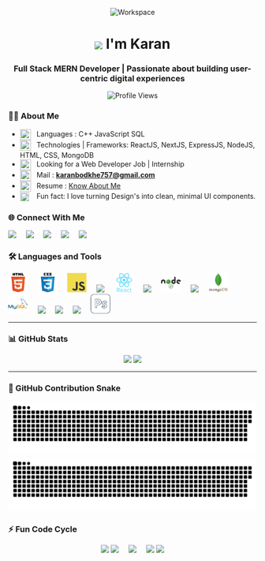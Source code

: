 <div align="center">
  
<img src="https://media3.giphy.com/media/v1.Y2lkPTc5MGI3NjExN2d2ZHN3aWxzeTlxa3psZHg3YTEza2xwZWxxN2JjZTY2a3QzcHlsbSZlcD12MV9pbnRlcm5hbF9naWZfYnlfaWQmY3Q9Zw/bGgsc5mWoryfgKBx1u/giphy.gif" alt="Workspace" width="20%"/><br>  

<h1>
  <img src="https://media4.giphy.com/media/v1.Y2lkPTc5MGI3NjExd20yemlycmJqazU5YjNhMXd5ZzRmZXV1eHQ5c3I0MGRwOGRpMzF6YSZlcD12MV9pbnRlcm5hbF9naWZfYnlfaWQmY3Q9cw/lovLgBpqzAHBvG1kI5/giphy.gif" width="60" style="vertical-align:middle;"/> I'm Karan
</h1>

<h3>Full Stack MERN Developer | Passionate about building user-centric digital experiences</h3>

![Profile Views](https://komarev.com/ghpvc/?username=karanb757&label=Profile%20views&color=0e75b6&style=flat)

</div>


### 👨‍💻 About Me

- <img src="https://github.com/SP-XD/SP-XD/blob/main/images/Developer.gif" width="22" height="22" style="vertical-align:middle;"/> &nbsp; Languages : C++ JavaScript SQL
- <img src="https://github.com/SP-XD/SP-XD/blob/main/images/hyperkitty.gif?raw=true" width="22" height="22" style="vertical-align:middle;"/> &nbsp; Technologies | Frameworks:
ReactJS, NextJS, ExpressJS, NodeJS, HTML, CSS, MongoDB
- <img src="https://media4.giphy.com/media/v1.Y2lkPTc5MGI3NjExZG9kNml6ZjNmZDB1bjFtanVxcTlrcDU4cnY1cDJmMjkweGk0ZjBucyZlcD12MV9pbnRlcm5hbF9naWZfYnlfaWQmY3Q9cw/4YCCY41GKzDuYeHnWW/giphy.gif" width="22" height="22" style="vertical-align:middle;"/> &nbsp; Looking for a Web Developer Job | Internship
- <img src="https://media1.giphy.com/media/v1.Y2lkPTc5MGI3NjExZHgyaHc2ODY2OWRpbGk0eWpqd3RnMHBtaWdpc3owM3BkdHdnamFjaiZlcD12MV9pbnRlcm5hbF9naWZfYnlfaWQmY3Q9cw/KxlbRn0HuTW7gZID83/giphy.gif" width="22" height="22" style="vertical-align:middle;"/> &nbsp; Mail : **karanbodkhe757@gmail.com**
- <img src="https://media3.giphy.com/media/v1.Y2lkPTc5MGI3NjExeDd1cXM2MjNyZzBrbmo5NDExZ3h3YWRmZXkwdzM0ZHU1eWN3YTBubiZlcD12MV9pbnRlcm5hbF9naWZfYnlfaWQmY3Q9cw/RMZWv7UqikFGIvv6m4/giphy.gif" width="22" height="22" style="vertical-align:middle;"/> &nbsp; Resume : [Know About Me](https://drive.google.com/file/d/1lT4W0yKrt6p-xibAiucMLn9gAc1-guwi/view?usp=sharing)
- <img src="https://github.com/SP-XD/SP-XD/blob/main/images/lightning.gif?raw=true" width="18" height="18" style="vertical-align:middle;"/> &nbsp;&nbsp; Fun fact: I love turning Design's into clean, minimal UI components.



### 🌐 Connect With Me
<p align="left">
<a href="https://www.linkedin.com/in/karan-bodkhe-57824524a/" target="_blank"><img src="https://raw.githubusercontent.com/rahuldkjain/github-profile-readme-generator/master/src/images/icons/Social/linked-in-alt.svg" width="40"/></a>  &nbsp;&nbsp;&nbsp;
<a href="https://instagram.com/_karan797" target="_blank"><img src="https://raw.githubusercontent.com/rahuldkjain/github-profile-readme-generator/master/src/images/icons/Social/instagram.svg" width="40"/></a>  &nbsp;&nbsp;&nbsp;
<a href="https://www.codechef.com/users/karan757" target="_blank"><img src="https://cdn.codechef.com/sites/all/themes/abessive/cc-logo.png" width="40"/></a>  &nbsp;&nbsp;&nbsp;
<a href="https://leetcode.com/u/karanbodkhe757/" target="_blank"><img src="https://raw.githubusercontent.com/rahuldkjain/github-profile-readme-generator/master/src/images/icons/Social/leet-code.svg" width="40"/></a>  &nbsp;&nbsp;&nbsp;
<a href="https://www.geeksforgeeks.org/user/karanbodc4ag/" target="_blank"><img src="https://raw.githubusercontent.com/rahuldkjain/github-profile-readme-generator/master/src/images/icons/Social/geeks-for-geeks.svg" width="40"/></a>   &nbsp;&nbsp;&nbsp;
</p>


### 🛠️ Languages and Tools
<p>
  <img src="https://raw.githubusercontent.com/devicons/devicon/master/icons/html5/html5-original-wordmark.svg" width="40"/>
  &nbsp;&nbsp;&nbsp;
  <img src="https://raw.githubusercontent.com/devicons/devicon/master/icons/css3/css3-original-wordmark.svg" width="40"/>
  &nbsp;&nbsp;&nbsp;
  <img src="https://raw.githubusercontent.com/devicons/devicon/master/icons/javascript/javascript-original.svg" width="40"/>
  &nbsp;&nbsp;&nbsp;
  <img src="https://www.vectorlogo.zone/logos/tailwindcss/tailwindcss-icon.svg" width="40"/>
  &nbsp;&nbsp;&nbsp;
  <img src="https://raw.githubusercontent.com/devicons/devicon/master/icons/react/react-original-wordmark.svg" width="40"/>
  &nbsp;&nbsp;&nbsp;
  <img src="https://i.redd.it/k3b8cs0ob8ya1.jpg" width="50"/>
  &nbsp;&nbsp;&nbsp;
  <img src="https://raw.githubusercontent.com/devicons/devicon/master/icons/nodejs/nodejs-original-wordmark.svg" width="40"/>
  &nbsp;&nbsp;&nbsp;
  <img src="https://www.pngfind.com/pngs/m/136-1363736_express-js-icon-png-transparent-png.png" width="40"/>
  &nbsp;&nbsp;&nbsp;
  <img src="https://raw.githubusercontent.com/devicons/devicon/master/icons/mongodb/mongodb-original-wordmark.svg" width="40"/>
  &nbsp;&nbsp;&nbsp;
  <img src="https://raw.githubusercontent.com/devicons/devicon/master/icons/mysql/mysql-original-wordmark.svg" width="40"/>
  &nbsp;&nbsp;&nbsp;
  <img src="https://www.vectorlogo.zone/logos/getpostman/getpostman-icon.svg" width="40"/>
  &nbsp;&nbsp;&nbsp;
  <img src="https://www.vectorlogo.zone/logos/git-scm/git-scm-icon.svg" width="40"/>
  &nbsp;&nbsp;&nbsp;
  <img src="https://www.vectorlogo.zone/logos/figma/figma-icon.svg" width="40"/>
  &nbsp;&nbsp;&nbsp;
  <img src="https://raw.githubusercontent.com/devicons/devicon/master/icons/photoshop/photoshop-line.svg" width="40"/>
</p>




---

### 📊 GitHub Stats

<div align="center">
<img src="https://github-readme-stats.vercel.app/api/top-langs?username=karanb757&show_icons=true&locale=en&layout=compact" height="150" />
<img src="https://github-readme-stats.vercel.app/api?username=karanb757&show_icons=true&locale=en" height="150" />
</div>

---

### 🐍 GitHub Contribution Snake

![GitHub Snake Light](https://raw.githubusercontent.com/karanb757/karanb757/output/github-snake.svg#gh-light-mode-only)
![GitHub Snake Dark](https://raw.githubusercontent.com/karanb757/karanb757/output/github-snake-dark.svg#gh-dark-mode-only)

### ⚡ Fun Code Cycle

<div align="center">
<img src="https://media.giphy.com/media/v1.Y2lkPWVjZjA1ZTQ3Y3E2MXViYWlnMXppbHJrbzNnY3JxOTZiNjZmenQ5eXNsNzlscGFqZCZlcD12MV9zdGlja2Vyc19zZWFyY2gmY3Q9cw/amSNX7COfkXWEIQBsz/giphy.gif" width="14%"
/>
<img src="https://media.giphy.com/media/v1.Y2lkPWVjZjA1ZTQ3eTc0ZndseXp1bmlzd2Rya2RhZTlkeG4zMHYwYTB2d3YwYmtkcnpmeSZlcD12MV9zdGlja2Vyc19zZWFyY2gmY3Q9cw/w1A0L9e4ONRmB6oBFs/giphy.gif" width="14%"/>
&nbsp;&nbsp;&nbsp;
<img src="https://media.giphy.com/media/v1.Y2lkPWVjZjA1ZTQ3cTZicjA1ejBvNm01cTYzenh1MjljZ203anUxeGxlMjd2azRqZmd4ZCZlcD12MV9zdGlja2Vyc19zZWFyY2gmY3Q9cw/ugtTrUr2ydZrcPgsAx/giphy.gif" width="14%"/>
&nbsp;&nbsp;&nbsp;
<img src="https://media.giphy.com/media/v1.Y2lkPWVjZjA1ZTQ3aXZiMzVkMjV4NW9lcXlxOHJxajQ4NWJwdHZ6bGNzaDhyZHc0cWRuNCZlcD12MV9zdGlja2Vyc19zZWFyY2gmY3Q9cw/vBm3UoSo4cnQGB9HvM/giphy.gif" width="14%"/>
<img src="https://media.giphy.com/media/v1.Y2lkPTc5MGI3NjExYTdob3g0d2xjcXlkOXJnMDNneDVscWc4cXJtejAyZGU3bG55MTBlbiZlcD12MV9zdGlja2Vyc19zZWFyY2gmY3Q9cw/13xxoHrXk4Rrdm/giphy.gif" width="20%"
/>
</div>



